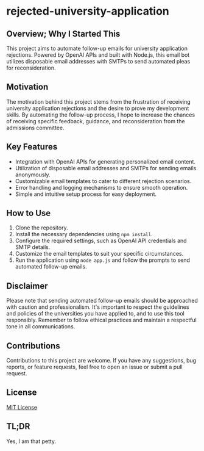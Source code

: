 # rejected-university-application

## Overview; Why I Started This
This project aims to automate follow-up emails for university application rejections. Powered by OpenAI APIs and built with Node.js, this email bot utilizes disposable email addresses with SMTPs to send automated pleas for reconsideration.

## Motivation
The motivation behind this project stems from the frustration of receiving university application rejections and the desire to prove my development skills. By automating the follow-up process, I hope to increase the chances of receiving specific feedback, guidance, and reconsideration from the admissions committee.

## Key Features
- Integration with OpenAI APIs for generating personalized email content.
- Utilization of disposable email addresses and SMTPs for sending emails anonymously.
- Customizable email templates to cater to different rejection scenarios.
- Error handling and logging mechanisms to ensure smooth operation.
- Simple and intuitive setup process for easy deployment.

## How to Use
1. Clone the repository.
2. Install the necessary dependencies using `npm install`.
3. Configure the required settings, such as OpenAI API credentials and SMTP details.
4. Customize the email templates to suit your specific circumstances.
5. Run the application using `node app.js` and follow the prompts to send automated follow-up emails.

## Disclaimer
Please note that sending automated follow-up emails should be approached with caution and professionalism. It's important to respect the guidelines and policies of the universities you have applied to, and to use this tool responsibly. Remember to follow ethical practices and maintain a respectful tone in all communications.

## Contributions
Contributions to this project are welcome. If you have any suggestions, bug reports, or feature requests, feel free to open an issue or submit a pull request.

## License
[MIT License](LICENSE)

## TL;DR
Yes, I am that petty.
